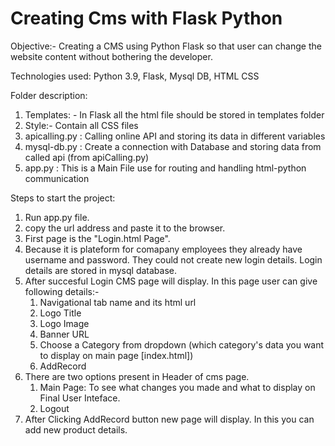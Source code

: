 # Creating Cms with Flask Python

Objective:- Creating a CMS using Python Flask so that user can change the website content without bothering the developer. 

Technologies used:
  Python 3.9,
  Flask,
  Mysql DB,
  HTML CSS
  
Folder description:
1) Templates: - In Flask all the html file should be stored in templates folder
2) Style:- Contain all CSS files
3) apicalling.py :  Calling online API and storing its data in different variables
4) mysql-db.py : Create a connection with Database and storing data from called api (from apiCalling.py)
5) app.py : This is a Main File use for routing and handling html-python communication 
  
Steps to start the project:
1) Run app.py file.
2) copy the url address and paste it to the browser.
3) First page is the "Login.html Page".
4) Because it is plateform for comapany employees they already have username and password. They could not create new login details. Login details are stored in mysql database. 
5) After succesful Login CMS page will display. In this page user can give following details:-
      1) Navigational tab name and its html url
      2) Logo Title
      3) Logo Image
      4) Banner URL
      5) Choose a Category from dropdown (which category's data you want to display on main page [index.html])
      6) AddRecord
6) There are two options present in Header of cms page.
      1) Main Page: To see what changes you made and what to display on Final User Inteface.
      2) Logout
7) After Clicking AddRecord button new page will display. In this you can add new product details.     
